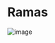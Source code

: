 # Ramas

![image](https://user-images.githubusercontent.com/92458106/213880480-df536c0a-4296-4490-94a9-e70019245c68.png)
